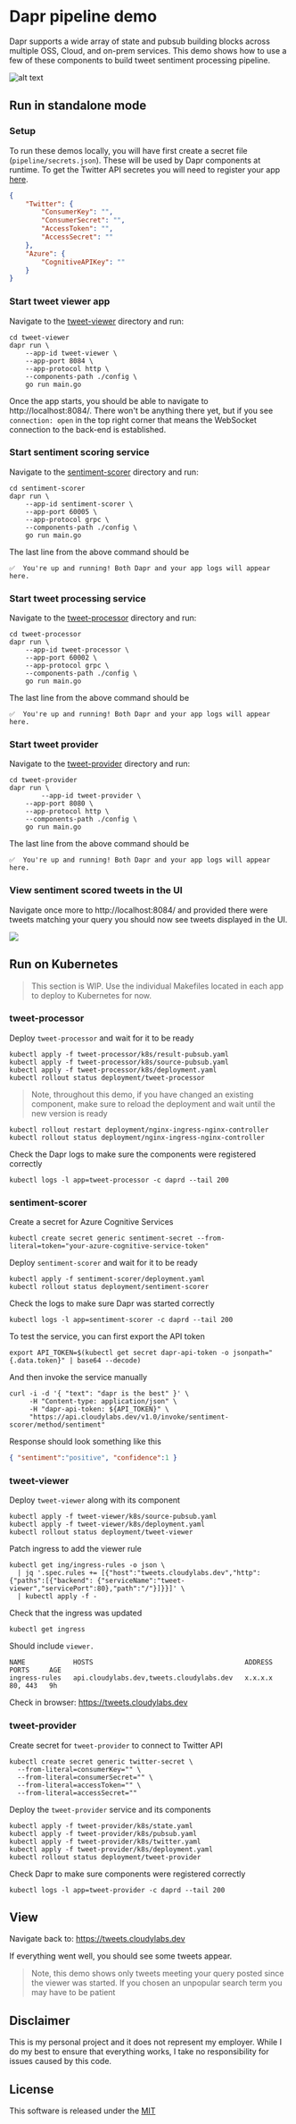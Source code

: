 # Dapr pipeline demo 

Dapr supports a wide array of state and pubsub building blocks across multiple OSS, Cloud, and on-prem services. This demo shows how to use a few of these components to build tweet sentiment processing pipeline.

![alt text](./img/overview.png "Pipeline Overview")


## Run in standalone mode

### Setup 

To run these demos locally, you will have first create a secret file (`pipeline/secrets.json`). These will be used by Dapr components at runtime. To get the Twitter API secretes you will need to register your app [here](https://developer.twitter.com/en/apps/create).

```json
{
    "Twitter": {
        "ConsumerKey": "",
        "ConsumerSecret": "",
        "AccessToken": "",
        "AccessSecret": ""
    },
    "Azure": {
        "CognitiveAPIKey": ""
    }
}
```


### Start tweet viewer app 

Navigate to the [tweet-viewer](./tweet-viewer) directory and run:

```shell
cd tweet-viewer
dapr run \
    --app-id tweet-viewer \
    --app-port 8084 \
    --app-protocol http \
    --components-path ./config \
    go run main.go
```

Once the app starts, you should be able to navigate to http://localhost:8084/. There won't be anything there yet, but if you see `connection: open` in the top right corner that means the WebSocket connection to the back-end is established. 


### Start sentiment scoring service 

Navigate to the [sentiment-scorer](./sentiment-scorer) directory and run:

```shell
cd sentiment-scorer
dapr run \
    --app-id sentiment-scorer \
    --app-port 60005 \
    --app-protocol grpc \
    --components-path ./config \
    go run main.go
```

The last line from the above command should be

```shell
✅  You're up and running! Both Dapr and your app logs will appear here.
```

### Start tweet processing service 

Navigate to the [tweet-processor](./tweet-processor) directory and run:

```shell
cd tweet-processor
dapr run \
    --app-id tweet-processor \
    --app-port 60002 \
    --app-protocol grpc \
    --components-path ./config \
    go run main.go
```

The last line from the above command should be

```shell
✅  You're up and running! Both Dapr and your app logs will appear here.
```


### Start tweet provider

Navigate to the [tweet-provider](./tweet-provider) directory and run:

```shell
cd tweet-provider
dapr run \
		--app-id tweet-provider \
    --app-port 8080 \
    --app-protocol http \
    --components-path ./config \
    go run main.go
```

The last line from the above command should be

```shell
✅  You're up and running! Both Dapr and your app logs will appear here.
```

### View sentiment scored tweets in the UI 

Navigate once more to http://localhost:8084/ and provided there were tweets matching your query you should now see tweets displayed in the UI. 

![](./img/ui.png)


## Run on Kubernetes 

> This section is WIP. Use the individual Makefiles located in each app to deploy to Kubernetes for now. 

### tweet-processor

Deploy `tweet-processor` and wait for it to be ready

```shell
kubectl apply -f tweet-processor/k8s/result-pubsub.yaml
kubectl apply -f tweet-processor/k8s/source-pubsub.yaml
kubectl apply -f tweet-processor/k8s/deployment.yaml
kubectl rollout status deployment/tweet-processor
```

> Note, throughout this demo, if you have changed an existing component, make sure to reload the deployment and wait until the new version is ready

```shell
kubectl rollout restart deployment/nginx-ingress-nginx-controller
kubectl rollout status deployment/nginx-ingress-nginx-controller
```

Check the Dapr logs to make sure the components were registered correctly 

```shell
kubectl logs -l app=tweet-processor -c daprd --tail 200
```

### sentiment-scorer

Create a secret for Azure Cognitive Services

```shell
kubectl create secret generic sentiment-secret --from-literal=token="your-azure-cognitive-service-token"
```

Deploy `sentiment-scorer` and wait for it to be ready 

```shell
kubectl apply -f sentiment-scorer/deployment.yaml
kubectl rollout status deployment/sentiment-scorer
```

Check the logs to make sure Dapr was started correctly 

```shell
kubectl logs -l app=sentiment-scorer -c daprd --tail 200
```

To test the service, you can first export the API token

```shell
export API_TOKEN=$(kubectl get secret dapr-api-token -o jsonpath="{.data.token}" | base64 --decode)
```

And then invoke the service manually

```shell
curl -i -d '{ "text": "dapr is the best" }' \
     -H "Content-type: application/json" \
     -H "dapr-api-token: ${API_TOKEN}" \
     "https://api.cloudylabs.dev/v1.0/invoke/sentiment-scorer/method/sentiment"
```

Response should look something like this 

```json 
{ "sentiment":"positive", "confidence":1 }
```


### tweet-viewer

Deploy `tweet-viewer` along with its component

```shell
kubectl apply -f tweet-viewer/k8s/source-pubsub.yaml
kubectl apply -f tweet-viewer/k8s/deployment.yaml
kubectl rollout status deployment/tweet-viewer
```

Patch ingress to add the viewer rule

```shell
kubectl get ing/ingress-rules -o json \
  | jq '.spec.rules += [{"host":"tweets.cloudylabs.dev","http":{"paths":[{"backend": {"serviceName":"tweet-viewer","servicePort":80},"path":"/"}]}}]' \
  | kubectl apply -f -
```

Check that the ingress was updated 

```shell
kubectl get ingress
```

Should include `viewer.`

```shell
NAME            HOSTS                                      ADDRESS   PORTS     AGE
ingress-rules   api.cloudylabs.dev,tweets.cloudylabs.dev   x.x.x.x   80, 443   9h
```

Check in browser: https://tweets.cloudylabs.dev

### tweet-provider

Create secret for `tweet-provider` to connect to Twitter API 

```shell
kubectl create secret generic twitter-secret \
  --from-literal=consumerKey="" \
  --from-literal=consumerSecret="" \
  --from-literal=accessToken="" \
  --from-literal=accessSecret=""
```

Deploy the `tweet-provider` service and its components

```shell
kubectl apply -f tweet-provider/k8s/state.yaml
kubectl apply -f tweet-provider/k8s/pubsub.yaml
kubectl apply -f tweet-provider/k8s/twitter.yaml
kubectl apply -f tweet-provider/k8s/deployment.yaml
kubectl rollout status deployment/tweet-provider
```

Check Dapr to make sure components were registered correctly 

```shell
kubectl logs -l app=tweet-provider -c daprd --tail 200
```

## View

Navigate back to: https://tweets.cloudylabs.dev

If everything went well, you should see some tweets appear. 

> Note, this demo shows only tweets meeting your query posted since the viewer was started. If you chosen an unpopular search term you may have to be patient

## Disclaimer

This is my personal project and it does not represent my employer. While I do my best to ensure that everything works, I take no responsibility for issues caused by this code.

## License

This software is released under the [MIT](../LICENSE)
